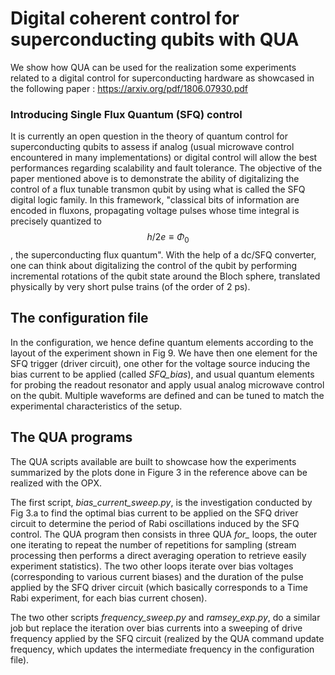 # Digital coherent control for superconducting qubits with QUA

We show how QUA can be used for the realization some experiments related to a digital control for superconducting hardware as showcased in the following paper : https://arxiv.org/pdf/1806.07930.pdf

### Introducing Single Flux Quantum (SFQ) control

It is currently an open question in the theory of quantum control for superconducting qubits to assess if analog (usual microwave control encountered in many implementations) or digital control will allow the best performances regarding scalability and fault tolerance. The objective of the paper mentioned above is to demonstrate the ability of digitalizing the control of a flux tunable transmon qubit by using what is called the SFQ digital logic family.
In this framework, "classical bits of information are encoded in fluxons, propagating voltage pulses whose time integral is precisely quantized to $$h/2e \equiv \Phi_0$$, the superconducting flux quantum".
With the help of a dc/SFQ converter, one can think about digitalizing the control of the qubit by performing incremental rotations of the qubit state around the Bloch sphere, translated physically by very short pulse trains (of the order of 2 ps). 

## The configuration file
In the configuration, we hence define quantum elements according to the layout of the experiment shown in Fig 9. We have then one element for the SFQ trigger (driver circuit), one other for the voltage source inducing the bias current to be applied (called *SFQ_bias*), and usual quantum elements for probing the readout resonator and apply usual analog microwave control on the qubit.
Multiple waveforms are defined and can be tuned to match the experimental characteristics of the setup.
## The QUA programs

The QUA scripts available are built to showcase how the experiments summarized by the plots done in Figure 3 in the reference above can be realized with the OPX.

The first script, *bias_current_sweep.py*, is the investigation conducted by Fig 3.a to find the optimal bias current to be applied on the SFQ driver circuit to determine the period of Rabi oscillations induced by the SFQ control. 
The QUA program then consists in three QUA *for_* loops, the outer one iterating to repeat the number of repetitions for sampling (stream processing then performs a direct averaging operation to retrieve easily experiment statistics). The two other loops iterate over bias voltages (corresponding to various current biases) and the duration of the pulse applied by the SFQ driver circuit (which basically corresponds to a Time Rabi experiment, for each bias current chosen). 

The two other scripts *frequency_sweep.py* and *ramsey_exp.py*, do a similar job but replace the iteration over bias currents into a sweeping of drive frequency applied by the SFQ circuit (realized by the QUA command update frequency, which updates the intermediate frequency in the configuration file). 







